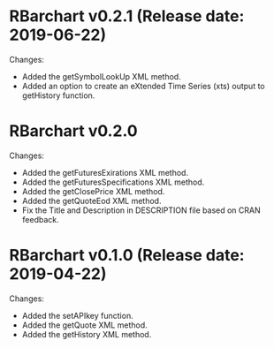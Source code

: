 RBarchart v0.2.1 (Release date: 2019-06-22)
================

Changes:

* Added the getSymbolLookUp XML method.
* Added an option to create an eXtended Time Series (xts) output to getHistory function.


RBarchart v0.2.0
================

Changes:

* Added the getFuturesExirations XML method.
* Added the getFuturesSpecifications XML method.
* Added the getClosePrice XML method.
* Added the getQuoteEod XML method.
* Fix the Title and Description in DESCRIPTION file based on CRAN feedback.


RBarchart v0.1.0 (Release date: 2019-04-22)
================

Changes:

* Added the setAPIkey function.
* Added the getQuote XML method.
* Added the getHistory XML method.

